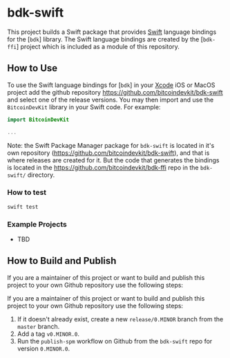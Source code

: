# bdk-swift

This project builds a Swift package that provides [Swift] language bindings for the
[`bdk`] library. The Swift language bindings are created by the [`bdk-ffi`] project which is included as a module of this repository.

## How to Use

To use the Swift language bindings for [`bdk`] in your [Xcode] iOS or MacOS project add
the github repository https://github.com/bitcoindevkit/bdk-swift and select one of the
release versions. You may then import and use the `BitcoinDevKit` library in your Swift
code. For example:

```swift
import BitcoinDevKit

...

```

Note: the Swift Package Manager package for `bdk-swift` is located in it's own repository (https://github.com/bitcoindevkit/bdk-swift), and that is where releases are created for it. But the code that generates the bindings is located in the https://github.com/bitcoindevkit/bdk-ffi repo in the `bdk-swift/` directory. 

### How to test

```shell
swift test
```

### Example Projects

* TBD

## How to Build and Publish

If you are a maintainer of this project or want to build and publish this project to your
own Github repository use the following steps:

If you are a maintainer of this project or want to build and publish this project to your
own Github repository use the following steps:

1. If it doesn't already exist, create a new `release/0.MINOR` branch from the `master` branch.
2. Add a tag `v0.MINOR.0`.
3. Run the `publish-spm` workflow on Github from the `bdk-swift` repo for  version `0.MINOR.0`.

[Swift]: https://developer.apple.com/swift/
[Xcode]: https://developer.apple.com/documentation/Xcode
